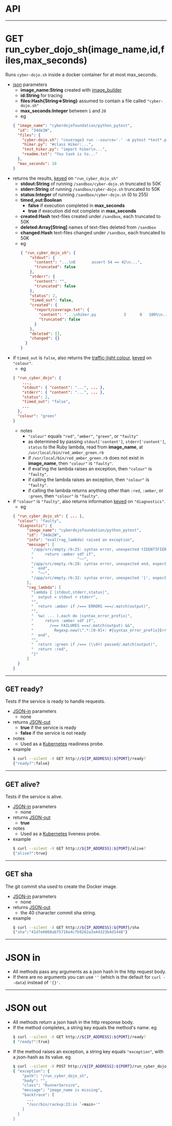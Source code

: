 # API

- - - -
# GET run_cyber_dojo_sh(image_name,id,files,max_seconds)
Runs `cyber-dojo.sh` inside a docker container for at most max_seconds.
- [json](#json-in) parameters
  * **image_name:String** created with [image_builder](https://github.com/cyber-dojo-languages/image_builder)
  * **id:String** for tracing
  * **files:Hash{String=>String}** assumed to contain a file called `"cyber-dojo.sh"`
  * **max_seconds:Integer** between `1` and `20`
  * eg
  ```json
  { "image_name": "cyberdojofoundation/python_pytest",
    "id": "34de2W",
    "files": {
      "cyber-dojo.sh": "coverage3 run --source='.' -m pytest *test*.py\n...",      
      "hiker.py": "#class Hiker:...",
      "test_hiker.py": "import hiker\n...",
      "readme.txt": "You task is to..."
    },
    "max_seconds": 10
  }
  ```
- returns the results, [keyed](#json-out) on `"run_cyber_dojo_sh"`
  * **stdout:String** of running `/sandbox/cyber-dojo.sh` truncated to 50K
  * **stderr:String** of running `/sandbox/cyber-dojo.sh` truncated to 50K
  * **status:Integer** of running `/sandbox/cyber-dojo.sh` (0 to 255)
  * **timed_out:Boolean**
    * **false** if execution completed in **max_seconds**
    * **true** if execution did not complete in **max_seconds**
  * **created:Hash** text-files created under `/sandbox`, each truncated to 50K
  * **deleted:Array[String]** names of text-files deleted from `/sandbox`
  * **changed:Hash** text-files changed under `/sandbox`, each truncated to 50K
  * eg
    ```json
    { "run_cyber_dojo_sh": {
        "stdout": {
          "content": "...\nE       assert 54 == 42\n...",
          "truncated": false
        },
        "stderr": {
          "content": "",
          "truncated": false
        },
        "status": 2,
        "timed_out": false,
        "created": {
          "report/coverage.txt": {
            "content": "...\nhiker.py            3      0   100%\n...",
            "truncated": false
          }
        },
        "deleted": [],
        "changed": {}
      }
    }
    ```
- if `timed_out` is `false`, also returns the
[traffic-light colour](http://blog.cyber-dojo.org/2014/10/cyber-dojo-traffic-lights.html),
 [keyed](#json-out) on `"colour"`.
  * eg
  ```json
  { "run_cyber_dojo": {
      ...,
      "stdout": { "content": "...", ... },
      "stderr": { "content": "...", ... },
      "status": 2,
      "timed_out": "false",
      ...
    },
    "colour": "green"
  }
  ```
  - notes
    * `"colour"` equals `"red"`, `"amber"`, `"green"`, or `"faulty"`
    * as determined by passing `stdout['content']`, `stderr['content']`, `status`
to the Ruby lambda, read from **image_name**, at `/usr/local/bin/red_amber_green.rb`
    * if `/usr/local/bin/red_amber_green.rb` does not exist in **image_name**, then `"colour"` is `"faulty"`.
    * if eval'ing the lambda raises an exception, then `"colour"` is `"faulty"`.
    * if calling the lambda raises an exception, then `"colour"` is `"faulty"`.
    * if calling the lambda returns anything other than `:red`, `:amber`, or `:green`,
      then `"colour"` is `"faulty"`.
- if `"colour"` is `"faulty"`, also returns information [keyed](#json-out) on `"diagnostics"`.
  * eg    
  ```json
  { "run_cyber_dojo_sh": { ... },
    "colour": "faulty",
    "diagnostic": {
        "image_name": "cyberdojofoundation/python_pytest",
        "id": "34de2W",
        "info": "eval(rag_lambda) raised an exception",
        "message": [
          "/app/src/empty.rb:25: syntax error, unexpected tIDENTIFIER, expecting end",
          "     return :amber sdf if",
          "                   ^~~",
          "/app/src/empty.rb:28: syntax error, unexpected end, expecting '}'",
          "  end",
          "  ^~~",
          "/app/src/empty.rb:32: syntax error, unexpected '}', expecting end-of-input"
        ],
        "rag_lambda": [
          "lambda { |stdout,stderr,status|",
          "  output = stdout + stderr",
          "",
          "  return :amber if /=== ERRORS ===/.match(output)",
          "",
          "  %w( ... ).each do |syntax_error_prefix|",
          "     return :amber sdf if",
          "       /=== FAILURES ===/.match(output) &&",
          "         Regexp.new(\".*:[0-9]+: #{syntax_error_prefix}Error\").match(output)",
          "  end",
          "",
          "  return :green if /=== (\\d+) passed/.match(output)",
          "  return :red",
          "}"
        ]
    }
  }
  ```

- - - -
## GET ready?
Tests if the service is ready to handle requests.
- [JSON-in](#json-in) parameters
  * none
- returns [JSON-out](#json-out)
  * **true** if the service is ready
  * **false** if the service is not ready
- notes
  * Used as a [Kubernetes](https://kubernetes.io/) readiness probe.
- example
  ```bash     
  $ curl --silent -X GET http://${IP_ADDRESS}:${PORT}/ready?
  {"ready?":false}
  ```

- - - -
## GET alive?
Tests if the service is alive.  
- [JSON-in](#json-in) parameters
  * none
- returns [JSON-out](#json-out)
  * **true**
- notes
  * Used as a [Kubernetes](https://kubernetes.io/) liveness probe.  
- example
  ```bash     
  $ curl --silent -X GET http://${IP_ADDRESS}:${PORT}/alive?
  {"alive?":true}
  ```

- - - -
## GET sha
The git commit sha used to create the Docker image.
- [JSON-in](#json-in) parameters
  * none
- returns [JSON-out](#json-out)
  * the 40 character commit sha string.
- example
  ```bash     
  $ curl --silent -X GET http://${IP_ADDRESS}:${PORT}/sha
  {"sha":"41d7e6068ab75716e4c7b9262a3a44323b4d1448"}
  ```

- - - -
# JSON in
- All methods pass any arguments as a json hash in the http request body.
- If there are no arguments you can use `''` (which is the default
  for `curl --data`) instead of `'{}'`.

- - - -
# JSON out      
- All methods return a json hash in the http response body.
- If the method completes, a string key equals the method's name. eg
  ```bash
  $ curl --silent -X GET http://${IP_ADDRESS}:${PORT}/ready?
  { "ready?":true}
  ```
- If the method raises an exception, a string key equals `"exception"`, with
  a json-hash as its value. eg
  ```bash
  $ curl --silent -X POST http://${IP_ADDRESS}:${PORT}/run_cyber_dojo_sh | jq      
  { "exception": {
      "path": "/run_cyber_dojo_sh",
      "body": "",
      "class": "RunnerService",
      "message": "image_name is missing",
      "backtrace": [
        ...
        "/usr/bin/rackup:23:in `<main>'"
      ]
    }
  }
  ```
